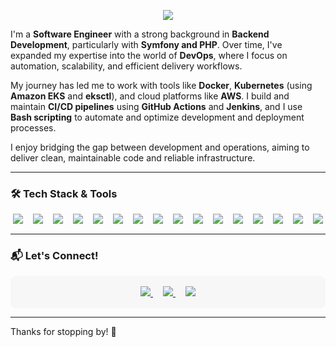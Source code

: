 <p align="center">
<img src="https://capsule-render.vercel.app/api?type=waving&color=0:6a11cb,100:3b8d99&height=150&section=header&text=Hi%20there,%20I'm%20Diego%20Bastidas!&fontSize=32&fontColor=ffffff&fontAlign=middle" />
</p>

I'm a **Software Engineer** with a strong background in **Backend Development**, particularly with **Symfony and PHP**. Over time, I've expanded my expertise into the world of **DevOps**, where I focus on automation, scalability, and efficient delivery workflows.

My journey has led me to work with tools like **Docker**, **Kubernetes** (using **Amazon EKS** and **eksctl**), and cloud platforms like **AWS**. I build and maintain **CI/CD pipelines** using **GitHub Actions** and **Jenkins**, and I use **Bash scripting** to automate and optimize development and deployment processes.

I enjoy bridging the gap between development and operations, aiming to deliver clean, maintainable code and reliable infrastructure.

---

### 🛠️ Tech Stack & Tools

<div align="center" style="display:flex; flex-wrap:wrap; justify-content:center; gap:16px; margin:16px 0;">
  <!-- Backend -->
  <img src="https://img.shields.io/badge/Symfony-000000?style=for-the-badge&logo=symfony&logoColor=white">
  <img src="https://img.shields.io/badge/PHP-777BB4?style=for-the-badge&logo=php&logoColor=white">

  <!-- Databases -->
  <img src="https://img.shields.io/badge/MySQL-005C84?style=for-the-badge&logo=mysql&logoColor=white">
  <img src="https://img.shields.io/badge/MongoDB-47A248?style=for-the-badge&logo=mongodb&logoColor=white">

  <!-- DevOps & Infrastructure -->
  <img src="https://img.shields.io/badge/Git-F05032?style=for-the-badge&logo=git&logoColor=white">
  <img src="https://img.shields.io/badge/Postman-FF6C37?style=for-the-badge&logo=postman&logoColor=white">
  <img src="https://img.shields.io/badge/Docker-2496ED?style=for-the-badge&logo=docker&logoColor=white">
  <img src="https://img.shields.io/badge/Kubernetes-326CE5?style=for-the-badge&logo=kubernetes&logoColor=white">
  <img src="https://img.shields.io/badge/Amazon%20EKS-232F3E?style=for-the-badge&logo=amazonaws&logoColor=white">
  <img src="https://img.shields.io/badge/AWS-FF9900?style=for-the-badge&logo=amazonaws&logoColor=white">
  <img src="https://img.shields.io/badge/GitHub%20Actions-2088FF?style=for-the-badge&logo=githubactions&logoColor=white">
  <img src="https://img.shields.io/badge/Jenkins-D24939?style=for-the-badge&logo=jenkins&logoColor=white">
  <img src="https://img.shields.io/badge/Terraform-623CE4?style=for-the-badge&logo=terraform&logoColor=white">
  <img src="https://img.shields.io/badge/Bash-4EAA25?style=for-the-badge&logo=gnubash&logoColor=white">
  <img src="https://img.shields.io/badge/DevOps-Practices-blue?style=for-the-badge">
  <img src="https://img.shields.io/badge/CI%2FCD-Pipeline-blue?style=for-the-badge">
</div>


---

### 📬 Let's Connect!

<div align="center" style="background: #f7f7f7; padding: 16px; border-radius: 8px;">
  <a href="mailto:diegofernando150@gmail.com" style="margin: 8px;" target="_blank">
    <img src="https://img.shields.io/badge/Email-diegofernando150@gmail.com-red?style=flat-square&logo=gmail" />
  </a>
  <a href="https://wa.me/573045711812" style="margin: 8px;" target="_blank">
    <img src="https://img.shields.io/badge/WhatsApp-Chat-green?style=flat-square&logo=whatsapp" />
  </a>
  <a href="https://www.instagram.com/dfbastidas/" style="margin: 8px;" target="_blank">
    <img src="https://img.shields.io/badge/Instagram-%40dfbastidas-E4405F?style=flat-square&logo=instagram&logoColor=white" />
  </a>
</div>

---

Thanks for stopping by! 🚀
